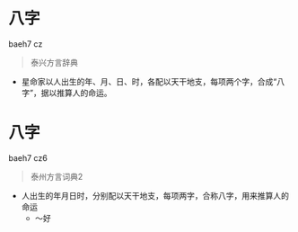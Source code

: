 # 八字
baeh7 cz
> 泰兴方言辞典
- 星命家以人出生的年、月、日、时，各配以天干地支，每项两个字，合成“八字”，据以推算人的命运。


# 八字
baeh7 cz6
> 泰州方言词典2
- 人出生的年月日时，分别配以天干地支，每项两字，合称八字，用来推算人的命运
  - ～好